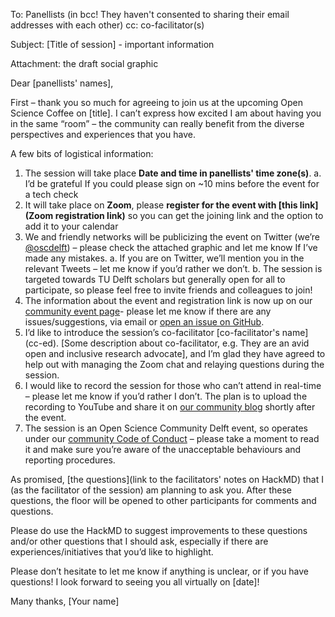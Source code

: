 To: Panellists (in bcc! They haven't consented to sharing their email addresses with each other)
cc: co-facilitator(s)

Subject: [Title of session] - important information

Attachment: the draft social graphic

Dear [panellists' names],

First – thank you so much for agreeing to join us at the upcoming Open Science Coffee on [title]. I can’t express how excited I am about having you in the same “room” – the community can really benefit from the diverse perspectives and experiences that you have.

A few bits of logistical information:
1.	The session will take place **Date and time in panellists' time zone(s)**.
  a.	I’d be grateful If you could please sign on ~10 mins before the event for a tech check
2.	It will take place on **Zoom**, please **register for the event with [this link](Zoom registration link)** so you can get the joining link and the option to add it to your calendar
3.	We and friendly networks will be publicizing the event on Twitter (we’re [@oscdelft](https://twitter.com/OSCDelft)) – please check the attached graphic and let me know If I’ve made any mistakes.
  a.	If you are on Twitter, we’ll mention you in the relevant Tweets – let me know if you’d rather we don’t.
  b.	The session is targeted towards TU Delft scholars but generally open for all to participate, so please feel free to invite friends and colleagues to join!
4.	The information about the event and registration link is now up on our [community event page](https://osc-delft.github.io/events)- please let me know if there are any issues/suggestions, via email or [open an issue on GitHub](https://github.com/osc-delft/osc-delft.github.io/issues).
5.	I’d like to introduce the session’s co-facilitator [co-facilitator's name] (cc-ed). [Some description about co-facilitator, e.g. They are an avid open and inclusive research advocate], and I’m glad they have agreed to help out with managing the Zoom chat and relaying questions during the session.
6.	I would like to record the session for those who can’t attend in real-time – please let me know if you’d rather I don’t. The plan is to upload the recording to YouTube and share it on [our community blog](https://osc-delft.github.io/posts) shortly after the event.
7.	The session is an Open Science Community Delft event, so operates under our [community Code of Conduct](https://github.com/osc-delft/osc-delft.github.io/blob/master/CODE_OF_CONDUCT.md) – please take a moment to read it and make sure you’re aware of the unacceptable behaviours and reporting procedures.

As promised, [the questions](link to the facilitators' notes on HackMD) that I (as the facilitator of the session) am planning to ask you. After these questions, the floor will be opened to other participants for comments and questions.

Please do use the HackMD to suggest improvements to these questions and/or other questions that I should ask, especially if there are experiences/initiatives that you’d like to highlight.

Please don’t hesitate to let me know if anything is unclear, or if you have questions! I look forward to seeing you all virtually on [date]!

Many thanks,
[Your name]

